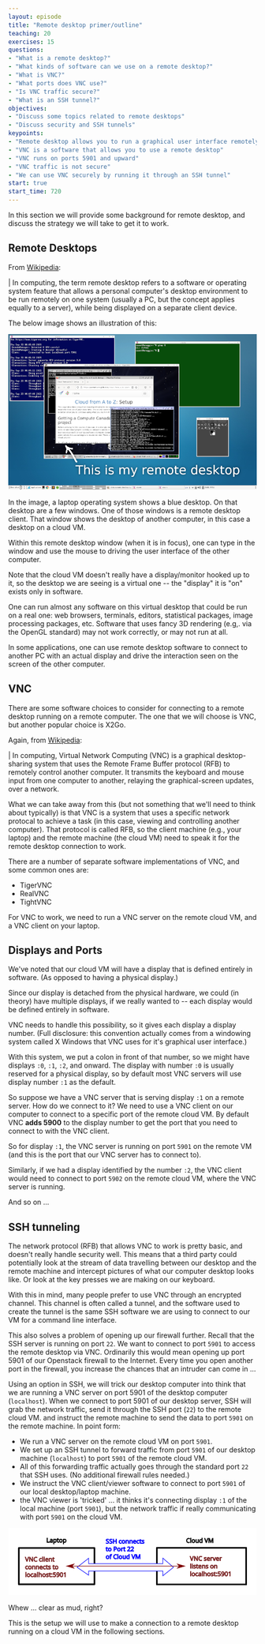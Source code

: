 ```yaml
---
layout: episode
title: "Remote desktop primer/outline"
teaching: 20
exercises: 15
questions:
- "What is a remote desktop?"
- "What kinds of software can we use on a remote desktop?"
- "What is VNC?"
- "What ports does VNC use?"
- "Is VNC traffic secure?"
- "What is an SSH tunnel?"
objectives:
- "Discuss some topics related to remote desktops"
- "Discuss security and SSH tunnels"
keypoints:
- "Remote desktop allows you to run a graphical user interface remotely on your VM"
- "VNC is a software that allows you to use a remote desktop"
- "VNC runs on ports 5901 and upward"
- "VNC traffic is not secure"
- "We can use VNC securely by running it through an SSH tunnel"
start: true
start_time: 720
---
```


In this section we will provide some background for remote desktop, and discuss the strategy we will take to get it to work.

## Remote Desktops

From [Wikipedia](https://en.wikipedia.org/wiki/Remote_desktop_software):

| In computing, the term remote desktop refers to a software or operating system feature that allows a personal computer's desktop environment to be run remotely on one system (usually a PC, but the concept applies equally to a server), while being displayed on a separate client device. 

The below image shows an illustration of this:

![](../fig/desktop-in-a-desktop.png)

In the image, a laptop operating system shows a blue desktop. On that desktop are a few windows. One of those windows is a remote desktop client. That window shows the desktop of another computer, in this case a desktop on a cloud VM.

Within this remote desktop window (when it is in focus), one can type in the window and use the mouse to driving the user interface of the other computer.

Note that the cloud VM doesn't really have a display/monitor hooked up to it, so the desktop we are seeing is a virtual one -- the "display" it is "on" exists only in software.

One can run almost any software on this virtual desktop that could be run on a real one: web browsers, terminals, editors, statistical packages, image processing packages, etc. Software that uses fancy 3D rendering (e.g,. via the OpenGL standard) may not work correctly, or may not run at all.

In some applications, one can use remote desktop software to connect to another PC with an actual display and drive the interaction seen on the screen of the other computer.

## VNC

There are some software choices to consider for connecting to a remote desktop running on a remote computer. The one that we will choose is VNC, but another popular choice is X2Go.

Again, from [Wikipedia](https://en.wikipedia.org/wiki/Virtual_Network_Computing):

| In computing, Virtual Network Computing (VNC) is a graphical desktop-sharing system that uses the Remote Frame Buffer protocol (RFB) to remotely control another computer. It transmits the keyboard and mouse input from one computer to another, relaying the graphical-screen updates, over a network.

What we can take away from this (but not something that we'll need to think about typically) is that VNC is a system that uses a specific network protocal to achieve a task (in this case, viewing and controlling another computer). That protocol is called RFB, so the client machine (e.g., your laptop) and the remote machine (the cloud VM) need to speak it for the remote desktop connection to work.

There are a number of separate software implementations of VNC, and some common ones are:

* TigerVNC
* RealVNC
* TightVNC

For VNC to work, we need to run a VNC server on the remote cloud VM, and a VNC client on your laptop.

## Displays and Ports

We've noted that our cloud VM will have a display that is defined entirely in software. (As opposed to having a physical display.)

Since our display is detached from the physical hardware, we could (in theory) have multiple displays, if we really wanted to -- each display would be defined entirely in software.

VNC needs to handle this possibility, so it gives each display a display number. (Full disclosure: this convention actually comes from a windowing system called X Windows that VNC uses for it's graphical user interface.)

With this system, we put a colon in front of that number, so we might have displays `:0`, `:1`, `:2`, and onward. The display with number `:0` is usually reserved for a physical display, so by default most VNC servers will use display number `:1` as the default.

So suppose we have a VNC server that is serving display `:1` on a remote server. How do we connect to it? We need to use a VNC client on our computer to connect to a specific port of the remote cloud VM. By default VNC **adds 5900** to the display number to get the port that you need to connect to with the VNC client.

So for display `:1`, the VNC server is running on port `5901` on the remote VM (and this is the port that our VNC server has to connect to).

Similarly, if we had a display identified by the number `:2`, the VNC client would need to connect to port `5902` on the remote cloud VM, where the VNC server is running.

And so on ...

## SSH tunneling

The network protocol (RFB) that allows VNC to work is pretty basic, and doesn't really handle security well. This means that a third party could potentially look at the stream of data travelling between our desktop and the remote machine and intercept pictures of what our computer desktop looks like. Or look at the key presses we are making on our keyboard.

With this in mind, many people prefer to use VNC through an encrypted channel. This channel is often called a tunnel, and the software used to create the tunnel is the same SSH software we are using to connect to our VM for a command line interface.

This also solves a problem of opening up our firewall further. Recall that the SSH server is running on port `22`. We want to connect to port `5901` to access the remote desktop via VNC. Ordinarily this would mean opening up port 5901 of our Openstack firewall to the Internet. Every time you open another port in the firewall, you increase the chances that an intruder can come in ...

Using an option in SSH, we will trick our desktop computer into think that we are running a VNC server on port 5901 of the desktop computer (`localhost`). When we connect to port 5901 of our desktop server, SSH will grab the network traffic, send it through the SSH port (`22`) to the remote cloud VM. and instruct the remote machine to send the data to port `5901` on the remote machine. In point form:

* We run a VNC server on the remote cloud VM on port `5901`.
* We set up an SSH tunnel to forward traffic from port `5901` of our desktop machine (`localhost`) to port `5901` of the remote cloud VM.
* All of this forwarding traffic actually goes through the standard port `22` that SSH uses. (No additional firewall rules needed.)
* We instruct the VNC client/viewer software to connect to port `5901` of our local desktop/laptop machine.
* the VNC viewer is 'tricked' ... it thinks it's connecting display `:1` of the local machine (port `5901`), but the network traffic if really communicating with port `5901` on the cloud VM.

![](../fig/ssh-tunnel.svg)

Whew ... clear as mud, right?

This is the setup we will use to make a connection to a remote desktop running on a cloud VM in the following sections.